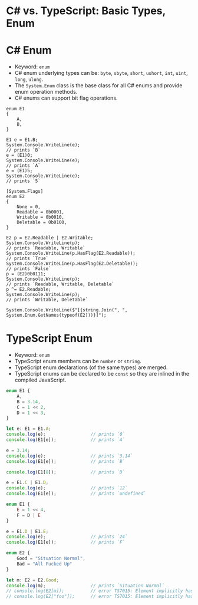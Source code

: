 # C# vs. TypeScript: Basic Types, Enum


# C# Enum

* Keyword: `enum`
* C# enum underlying types can be: `byte`, `sbyte`, `short`, `ushort`,
  `int`, `uint`, `long`, `ulong`.
* The `System.Enum` class is the base class for all C# enums and provide
  enum operation methods.
* C# enums can support bit flag operations.

```CSharp
enum E1
{
    A,
    B,
}

E1 e = E1.B;
System.Console.WriteLine(e);                                                            // prints `B`
e = (E1)0;
System.Console.WriteLine(e);                                                            // prints `A`
e = (E1)5;
System.Console.WriteLine(e);                                                            // prints `5`

[System.Flags]
enum E2
{
    None = 0,
    Readable = 0b0001,
    Writable = 0b0010,
    Deletable = 0b0100,
}

E2 p = E2.Readable | E2.Writable;
System.Console.WriteLine(p);                                                            // prints `Readable, Writable`
System.Console.WriteLine(p.HasFlag(E2.Readable));                                       // prints `True`
System.Console.WriteLine(p.HasFlag(E2.Deletable));                                      // prints `False`
p = (E2)0b0111;
System.Console.WriteLine(p);                                                            // prints `Readable, Writable, Deletable`
p ^= E2.Readable;
System.Console.WriteLine(p);                                                            // prints `Writable, Deletable`

System.Console.WriteLine($"[{string.Join(", ", System.Enum.GetNames(typeof(E2)))}]");
```


# TypeScript Enum

* Keyword: `enum`
* TypeScript enum members can be `number` or `string`.
* TypeScript enum declarations (of the same types) are merged.
* TypeScript enums can be declared to be `const` so they are inlined in
  the compiled JavaScript.

```TypeScript
enum E1 {
    A,
    B = 3.14,
    C = 1 << 2,
    D = 1 << 3,
}

let e: E1 = E1.A;
console.log(e);                 // prints `0`
console.log(E1[e]);             // prints `A`

e = 3.14;
console.log(e);                 // prints `3.14`
console.log(E1[e]);             // prints `B`

console.log(E1[8]);             // prints `D`

e = E1.C | E1.D;
console.log(e);                 // prints `12`
console.log(E1[e]);             // prints `undefined`

enum E1 {
    E = 1 << 4,
    F = D | E
}

e = E1.D | E1.E;
console.log(e);                 // prints `24`
console.log(E1[e]);             // prints `F`

enum E2 {
    Good = "Situation Normal",
    Bad = "All Fucked Up"
}

let m: E2 = E2.Good;
console.log(m);                 // prints `Situation Normal`
// console.log(E2[m]);          // error TS7015: Element implicitly has an 'any' type because index expression is not of type 'number'.
// console.log(E2["foo"]);      // error TS7015: Element implicitly has an 'any' type because index expression is not of type 'number'.
```
